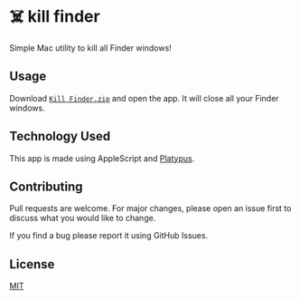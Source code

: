 # ☠️ kill finder

Simple Mac utility to kill all Finder windows!

## Usage

Download [`Kill Finder.zip`](https://github.com/sampoder/kill-finder/blob/master/Kill%20Finder.zip) and open the app. It will close all your Finder windows.

## Technology Used

This app is made using AppleScript and [Platypus](https://github.com/sveinbjornt/Platypus). 

## Contributing
Pull requests are welcome. For major changes, please open an issue first to discuss what you would like to change.

If you find a bug please report it using GitHub Issues.

## License
[MIT](https://choosealicense.com/licenses/mit/)
